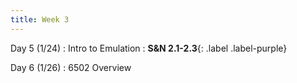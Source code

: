 ```yaml
---
title: Week 3
---
```


Day 5 (1/24)
: Intro to Emulation
  : **S&N 2.1-2.3**{: .label .label-purple}

Day 6 (1/26)
: 6502 Overview

